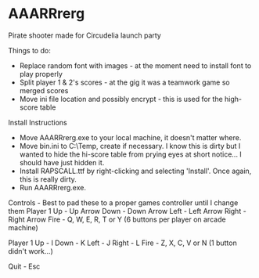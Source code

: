 # AAARRrerg
Pirate shooter made for Circudelia launch party

Things to do:
* Replace random font with images - at the moment need to install font to play properly
* Split player 1 & 2's scores - at the gig it was a teamwork game so merged scores
* Move ini file location and possibly encrypt - this is used for the high-score table

Install Instructions
* Move AAARRrerg.exe to your local machine, it doesn't matter where.
* Move bin.ini to C:\Temp, create if necessary. I know this is dirty but I wanted to hide the hi-score table from prying eyes at short notice... I should have just hidden it.
* Install RAPSCALL.ttf by right-clicking and selecting 'Install'. Once again, this is really dirty.
* Run AAARRrerg.exe.

Controls - Best to pad these to a proper games controller until I change them
Player 1
Up    - Up Arrow
Down  - Down Arrow
Left  - Left Arrow
Right - Right Arrow
Fire  - Q, W, E, R, T or Y (6 buttons per player on arcade machine)

Player 1
Up    - I
Down  - K
Left  - J
Right - L
Fire  - Z, X, C, V or N (1 button didn't work...)

Quit  - Esc
